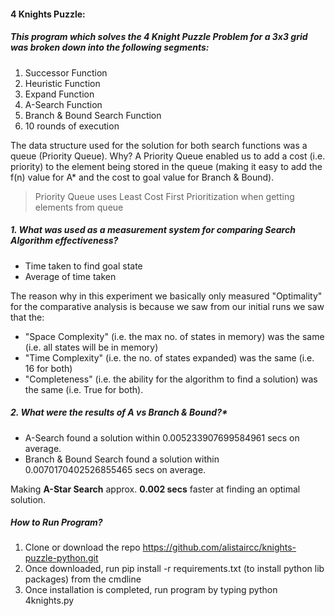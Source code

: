#### **4 Knights Puzzle:**

##### This program which solves the 4 Knight Puzzle Problem for a 3x3 grid was broken down into the following segments:

1.   Successor Function
2.   Heuristic Function
3.   Expand Function
4.   A-Search Function
5.   Branch & Bound Search Function
6.   10 rounds of execution

The data structure used for the solution for both search functions was a queue (Priority Queue). Why? A Priority Queue enabled us to add a cost (i.e. priority) to the element being stored in the queue (making it easy to add the f(n) value for A* and the cost to goal value for Branch & Bound).

> Priority Queue uses Least Cost First Prioritization when getting elements from queue


##### **1. What was used as a measurement system for comparing Search Algorithm effectiveness?**

*   Time taken to find goal state
*   Average of time taken

The reason why in this experiment we basically only measured "Optimality" for the comparative analysis is because we saw from our initial runs we saw that the:
- "Space Complexity" (i.e. the max no. of states in memory) was the same (i.e. all states will be in memory)
-  "Time Complexity" (i.e. the no. of states expanded) was the same (i.e. 16 for both)
- "Completeness" (i.e. the ability for the algorithm to find a solution) was the same (i.e. True for both).

##### **2. What were the results of A* vs Branch & Bound?**

*   A-Search found a solution within 0.005233907699584961 secs on average.
*   Branch & Bound Search found a solution within 0.0070170402526855465 secs on average.

Making **A-Star Search** approx. **0.002 secs** faster at finding an optimal solution.

##### How to Run Program?
1. Clone or download the repo https://github.com/alistaircc/knights-puzzle-python.git
2. Once downloaded, run pip install -r requirements.txt (to install python lib packages) from the cmdline
3. Once installation is completed, run program by typing python 4knights.py
